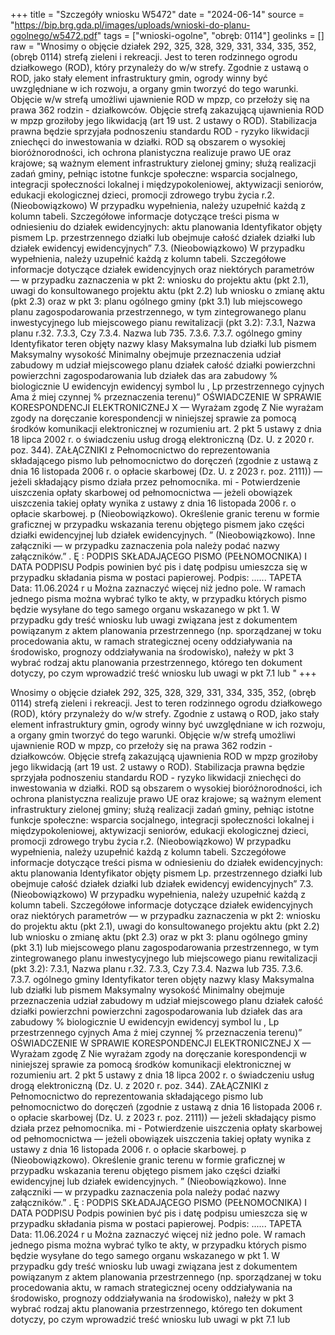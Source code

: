 +++
title = "Szczegóły wniosku W5472"
date = "2024-06-14"
source = "https://bip.brg.gda.pl/images/uploads/wnioski-do-planu-ogolnego/w5472.pdf"
tags = ["wnioski-ogolne", "obręb: 0114"]
geolinks = []
raw = "Wnosimy o objęcie działek 292, 325, 328, 329, 331, 334, 335, 352, (obręb 0114) strefą zieleni i rekreacji. Jest to teren rodzinnego ogrodu działkowego (ROD), który przynależy do w/w strefy. Zgodnie z ustawą o ROD, jako stały element infrastruktury gmin, ogrody winny być uwzględniane w ich rozwoju, a organy gmin tworzyć do tego warunki. Objęcie w/w strefą umożliwi ujawnienie ROD w mpzp, co przełoży się na prawa 362 rodzin - działkowców. Objęcie strefą zakazującą ujawnienia ROD w mpzp groziłoby jego likwidacją (art 19 ust. 2 ustawy o ROD). Stabilizacja prawna będzie sprzyjała podnoszeniu standardu ROD - ryzyko likwidacji zniechęci do inwestowania w działki. ROD są obszarem o wysokiej bioróżnorodności, ich ochrona planistyczna realizuje prawo UE oraz krajowe; są ważnym element infrastruktury zielonej gminy; służą realizacji zadań gminy, pełniąc istotne funkcje społeczne: wsparcia socjalnego, integracji społeczności lokalnej i międzypokoleniowej, aktywizacji seniorów, edukacji ekologicznej dzieci, promocji zdrowego trybu życia r.2. (Nieobowiązkowo) W przypadku wypełnienia, należy uzupełnić każdą z kolumn tabeli. Szczegółowe informacje dotyczące treści pisma w odniesieniu do działek ewidencyjnych: aktu planowania Identyfikator objęty pismem Lp.  przestrzennego działki lub obejmuje całość działek działki lub działek ewidencyj ewidencyjnych” 7.3. (Nieobowiązkowo) W przypadku wypełnienia, należy uzupełnić każdą z kolumn tabeli. Szczegółowe informacje dotyczące działek ewidencyjnych oraz niektórych parametrów — w przypadku zaznaczenia w pkt 2: wniosku do projektu aktu (pkt 2.1), uwagi do konsultowanego projektu aktu (pkt 2.2) lub wniosku o zmianę aktu (pkt 2.3) oraz w pkt 3: planu ogólnego gminy (pkt 3.1) lub miejscowego planu zagospodarowania przestrzennego, w tym zintegrowanego planu inwestycyjnego lub miejscowego pianu rewitalizacji (pkt 3.2): 7.3.1, Nazwa planu r.32. 7.3.3, Czy 7.3.4. Nazwa lub 735. 7.3.6. 7.3.7. ogólnego gminy Identyfikator teren objęty nazwy klasy Maksymalna lub działki lub pismem Maksymalny wysokość Minimalny obejmuje przeznaczenia udział zabudowy m udział miejscowego planu działek całość działki powierzchni powierzchni zagospodarowania lub działek das ara zabudowy % biologicznie U ewidencyjn ewidencyj symbol lu , Lp przestrzennego cyjnych Ama ź miej czynnej % przeznaczenia terenu)” OŚWIADCZENIE W SPRAWIE KORESPONDENCJI ELEKTRONICZNEJ X — Wyrażam zgodę Z Nie wyrażam zgody na doręczanie korespondencji w niniejszej sprawie za pomocą środków komunikacji elektronicznej w rozumieniu art. 2 pkt 5 ustawy z dnia 18 lipca 2002 r. o świadczeniu usług drogą elektroniczną (Dz. U. z 2020 r. poz. 344). ZAŁĄCZNIKI z Pełnomocnictwo do reprezentowania składającego pismo lub pełnomocnictwo do doręczeń (zgodnie z ustawą z dnia 16 listopada 2006 r. o opłacie skarbowej (Dz. U. z 2023 r. poz. 2111)) — jeżeli składający pismo działa przez pełnomocnika. mi - Potwierdzenie uiszczenia opłaty skarbowej od pełnomocnictwa — jeżeli obowiązek uiszczenia takiej opłaty wynika z ustawy z dnia 16 listopada 2006 r. o opłacie skarbowej. p  (Nieobowiązkowo). Określenie granic terenu w formie graficznej w przypadku wskazania terenu objętego pismem jako części działki ewidencyjnej lub działek ewidencyjnych. ”  (Nieobowiązkowo). Inne załączniki — w przypadku zaznaczenia pola należy podać nazwy załączników.” . Ę : PODPIS SKŁADAJĄCEGO PISMO (PEŁNOMOCNIKA) I DATA PODPISU Podpis powinien być pis i datę podpisu umieszcza się w przypadku składania pisma w postaci papierowej. Podpis: ...... TAPETA Data: 11.06.2024 r u Można zaznaczyć więcej niż jedno pole. W ramach jednego pisma można wybrać tylko te akty, w przypadku których pismo będzie wysyłane do tego samego organu wskazanego w pkt 1. W przypadku gdy treść wniosku lub uwagi związana jest z dokumentem powiązanym z aktem planowania przestrzennego (np. sporządzanej w toku procedowania aktu, w ramach strategicznej oceny oddziaływania na środowisko, prognozy oddziaływania na środowisko), nałeży w pkt 3 wybrać rodzaj aktu planowania przestrzennego, którego ten dokument dotyczy, po czym wprowadzić treść wniosku lub uwagi w pkt 7.1 lub "
+++

Wnosimy o objęcie działek 292, 325, 328, 329, 331, 334, 335, 352, (obręb 0114) strefą zieleni i
rekreacji. Jest to teren rodzinnego ogrodu działkowego (ROD), który przynależy do w/w strefy. Zgodnie z
ustawą o ROD, jako stały element infrastruktury gmin, ogrody winny być uwzględniane w ich rozwoju, a organy
gmin tworzyć do tego warunki. Objęcie w/w strefą umożliwi ujawnienie ROD w mpzp, co przełoży się na prawa
362 rodzin - działkowców. Objęcie strefą zakazującą ujawnienia ROD w mpzp groziłoby jego likwidacją (art
19 ust. 2 ustawy o ROD). Stabilizacja prawna będzie sprzyjała podnoszeniu standardu ROD - ryzyko likwidacji
zniechęci do inwestowania w działki. ROD są obszarem o wysokiej bioróżnorodności, ich ochrona planistyczna
realizuje prawo UE oraz krajowe; są ważnym element infrastruktury zielonej gminy; służą realizacji zadań
gminy, pełniąc istotne funkcje społeczne: wsparcia socjalnego, integracji społeczności lokalnej i
międzypokoleniowej, aktywizacji seniorów, edukacji ekologicznej dzieci, promocji zdrowego trybu życia
r.2. (Nieobowiązkowo) W przypadku wypełnienia, należy uzupełnić każdą z kolumn tabeli.
Szczegółowe informacje dotyczące treści pisma w odniesieniu do działek ewidencyjnych:
aktu planowania Identyfikator objęty pismem
Lp.  przestrzennego działki lub obejmuje całość
działek działki lub działek
ewidencyj ewidencyjnych”
7.3. (Nieobowiązkowo) W przypadku wypełnienia, należy uzupełnić każdą z kolumn tabeli. Szczegółowe
informacje dotyczące działek ewidencyjnych oraz niektórych parametrów — w przypadku zaznaczenia w pkt
2: wniosku do projektu aktu (pkt 2.1), uwagi do konsultowanego projektu aktu (pkt 2.2) lub wniosku o zmianę
aktu (pkt 2.3) oraz w pkt 3: planu ogólnego gminy (pkt 3.1) lub miejscowego planu zagospodarowania
przestrzennego, w tym zintegrowanego planu inwestycyjnego lub miejscowego pianu rewitalizacji (pkt 3.2):
7.3.1, Nazwa planu r.32. 7.3.3, Czy 7.3.4. Nazwa lub 735. 7.3.6. 7.3.7.
ogólnego gminy Identyfikator teren objęty nazwy klasy Maksymalna
lub działki lub pismem Maksymalny wysokość Minimalny
obejmuje przeznaczenia udział zabudowy m udział
miejscowego planu działek całość działki powierzchni powierzchni
zagospodarowania lub działek das ara zabudowy % biologicznie
U ewidencyjn ewidencyj symbol lu ,
Lp przestrzennego cyjnych Ama ź miej czynnej %
przeznaczenia
terenu)”
OŚWIADCZENIE W SPRAWIE KORESPONDENCJI ELEKTRONICZNEJ
X — Wyrażam zgodę Z Nie wyrażam zgody
na doręczanie korespondencji w niniejszej sprawie za pomocą środków komunikacji elektronicznej w
rozumieniu art. 2 pkt 5 ustawy z dnia 18 lipca 2002 r. o świadczeniu usług drogą elektroniczną (Dz. U. z 2020
r. poz. 344).
ZAŁĄCZNIKI
z Pełnomocnictwo do reprezentowania składającego pismo lub pełnomocnictwo do doręczeń (zgodnie z ustawą z dnia 16
listopada 2006 r. o opłacie skarbowej (Dz. U. z 2023 r. poz. 2111)) — jeżeli składający pismo działa przez pełnomocnika.
mi - Potwierdzenie uiszczenia opłaty skarbowej od pełnomocnictwa — jeżeli obowiązek uiszczenia takiej opłaty wynika z ustawy z
dnia 16 listopada 2006 r. o opłacie skarbowej.
p  (Nieobowiązkowo). Określenie granic terenu w formie graficznej w przypadku wskazania terenu objętego pismem jako
części działki ewidencyjnej lub działek ewidencyjnych.
”  (Nieobowiązkowo). Inne załączniki — w przypadku zaznaczenia pola należy podać nazwy załączników.”
. Ę :
PODPIS SKŁADAJĄCEGO PISMO (PEŁNOMOCNIKA) I DATA PODPISU
Podpis powinien być pis i datę podpisu umieszcza się w przypadku składania pisma w postaci papierowej.
Podpis: ...... TAPETA Data: 11.06.2024 r
u Można zaznaczyć więcej niż jedno pole. W ramach jednego pisma można wybrać tylko te akty, w przypadku których pismo będzie
wysyłane do tego samego organu wskazanego w pkt 1. W przypadku gdy treść wniosku lub uwagi związana jest z dokumentem
powiązanym z aktem planowania przestrzennego (np. sporządzanej w toku procedowania aktu, w ramach strategicznej oceny
oddziaływania na środowisko, prognozy oddziaływania na środowisko), nałeży w pkt 3 wybrać rodzaj aktu planowania przestrzennego,
którego ten dokument dotyczy, po czym wprowadzić treść wniosku lub uwagi w pkt 7.1 lub 



